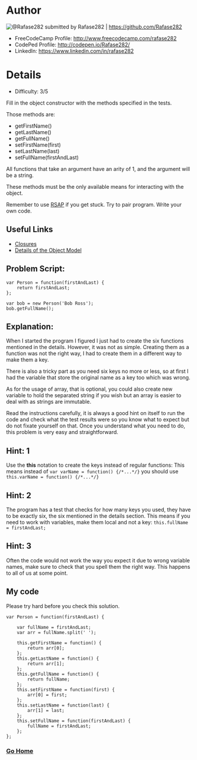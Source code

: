 # Author

![@Rafase282](https://avatars0.githubusercontent.com/Rafase282?&s=128) submitted by Rafase282 | https://github.com/Rafase282

* FreeCodeCamp Profile: http://www.freecodecamp.com/rafase282
* CodePed Profile: http://codepen.io/Rafase282/
* LinkedIn: https://www.linkedin.com/in/rafase282

# Details

* Difficulty: 3/5

Fill in the object constructor with the methods specified in the tests.

Those methods are:

* getFirstName()
* getLastName()
* getFullName()
* setFirstName(first)
* setLastName(last)
* setFullName(firstAndLast)

All functions that take an argument have an arity of 1, and the argument will be a string.

These methods must be the only available means for interacting with the object.

Remember to use [RSAP](http://www.freecodecamp.com/field-guide/how-do-i-get-help-when-I-get-stuck) if you get stuck. Try to pair program. Write your own code.

## Useful Links

* [Closures](https://developer.mozilla.org/en-US/docs/Web/JavaScript/Closures)
* [Details of the Object Model](https://developer.mozilla.org/en-US/docs/Web/JavaScript/Guide/Details_of_the_Object_Model)


## Problem Script:

```
var Person = function(firstAndLast) {
    return firstAndLast;
};

var bob = new Person('Bob Ross');
bob.getFullName();
```

## Explanation:

When I started the program I figured I just had to create the six functions mentioned in the details. However, it was not as simple. Creating them as a function was not the right way, I had to create them in a different way to make them a key.

There is also a tricky part as you need six keys no more or less, so at first I had the variable that store the original name as a key too which was wrong. 

As for the usage of array, that is optional, you could also create new variable to hold the separated string if you wish but an array is easier to deal with as strings are immutable.

Read the instructions carefully, it is always a good hint on itself to run the code and check what the test results were so you know what to expect but do not fixate yourself on that. Once you understand what you need to do, this problem is very easy and straightforward.

## Hint: 1

Use the **this** notation to create the keys instead of regular functions: This means instead of ```var varName = function() {/*...*/}``` you should use ``` this.varName = function() {/*...*/}```

## Hint: 2

The program has a test that checks for how many keys you used, they have to be exactly six, the six mentioned in the details section. This means if you need to work with variables, make them local and not a key: ```this.fullName = firstAndLast;```

## Hint: 3
Often the code would not work the way you expect it due to wrong variable names, make sure to check that you spell them the right way. This happens to all of us at some point.

## My code

Please try hard before you check this solution.

```
var Person = function(firstAndLast) {
    
    var fullName = firstAndLast;
    var arr = fullName.split(' ');
    
    this.getFirstName = function() {
        return arr[0];
    };
    this.getLastName = function() {
        return arr[1];
    };
    this.getFullName = function() {
        return fullName;
    };
    this.setFirstName = function(first) {
        arr[0] = first;
    };
    this.setLastName = function(last) {
        arr[1] = last;
    };
    this.setFullName = function(firstAndLast) {
        fullName = firstAndLast;
    };
};
```

### [Go Home](https://github.com/Rafase282/My-FreeCodeCamp-Code/wiki)